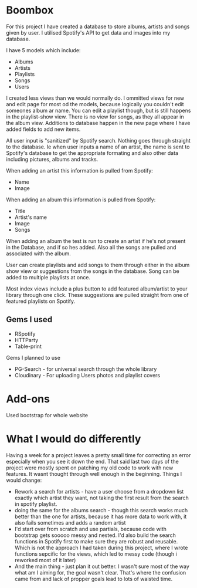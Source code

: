# Boombox

For this project I have created a database to store albums, artists and songs given by user. I utilised Spotify's API to get data and images into my database.

I have 5 models which include:
- Albums
- Artists
- Playlists
- Songs
- Users

I created less views than we would normally do. I ommitted views for new and edit page for most od the models, because logically you couldn't edit someones album ar name. You can edit a playlist though, but is still happens in the playlist-show view. There is no view for songs, as they all appear in the album view.
Additions to database happen in the new page where I have added fields to add new items.

All user input is "sanitized" by Spotify search. Nothing goes through straight to the database. Ie when user inputs a name of an artist, the name is sent to Spotify's database to get the appropriate formating and also other data including pictures, albums and tracks.

When adding an artist this information is pulled from Spotify:
- Name
- Image

When adding an album this information is pulled from Spotify:
- Title
- Artist's name
- Image
- Songs

When adding an album the test is run to create an artist if he's not present in the Database, and if so hes added. Also all the songs are pulled and associated with the album.

User can create playlists and add songs to them through either in the album show view or suggestions from the songs in the database.
Song can be added to multiple playlists at once.

Most index views include a plus button to add featured album/artist to your library through one click. These suggestions are pulled straight from one of featured playlists on Spotify.

## Gems I used
- RSpotify
- HTTParty
- Table-print

 Gems I planned to use
 - PG-Search - for universal search through the whole library
 - Cloudinary - For uploading Users photos and playlist covers

# Add-ons
Used bootstrap for whole website

# What I would do differently
Having a week for a project leaves a pretty small time for correcting an error especially when you see it down the end. That said last two days of the project were mostly spent on patching my old code to work with new features. It wasnt thought through well enough in the beginning.
Things I would change: 
- Rework a search for artists - have a user choose from a dropdown list exactly which artist they want, not taking the first result from the search in spotify playlist.
- doing the same for the albums search - though this search works much better than the one for artists, because it has more data to work with, it also fails sometimes and adds a random artist
- I'd start over from scratch and use partials, because code with bootstrap gets sooooo messy and nested. I'd also build the search functions in Spotify first to make sure they are robust and reusable. Which is not the approach I had taken during this project, where I wrote functions sepcific for the views, which led to messy code (though i reworked most of it later)
- And the main thing - just plan it out better. I wasn't sure most of the way what am I aiming for, the goal wasn't clear. That's where the confusion came from and lack of propper goals lead to lots of waisted time.